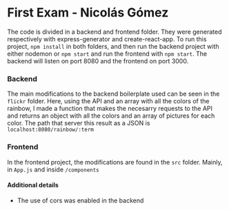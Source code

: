 # First Exam - Nicolás Gómez
The code is divided in a backend and frontend folder. They were generated respectively with express-generator and create-react-app.
To run this project, `npm install` in both folders, and then run the backend project with either nodemon or `npm start` and run the frontend with `npm start`. The backend will listen on port 8080 and the frontend on port 3000.
### Backend
The main modifications to the backend boilerplate used can be seen in the `flickr` folder. Here, using the API and an array with all the colors of the rainbow, I made a function that makes the necesarry requests to the API and returns an object with all the colors and an array of pictures for each color. The path that server this result as a JSON is `localhost:8080/rainbow/:term`
### Frontend
In the frontend project, the modifications are found in the `src` folder. Mainly, in `App.js` and inside `/components`
#### Additional details
- The use of cors was enabled in the backend 

